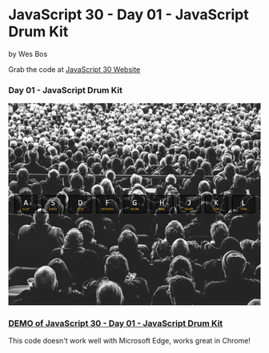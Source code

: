 # JavaScript 30  - Day 01 - JavaScript Drum Kit

by Wes Bos

Grab the code at [JavaScript 30 Website](http://www.javascript30.com)


### Day 01 - JavaScript Drum Kit

![JavaScript Drum Kit](https://github.com/DKMitt/javascript30/blob/master/Day-01-JavaScript-Drum-Kit/images/day-1.jpg)

### [DEMO of JavaScript 30  - Day 01 - JavaScript Drum Kit](http://www.dkmitt.com/mycoding/JavaScript30/Day-01-JavaScript-Drum-Kit/)
This code doesn't work well with Microsoft Edge, works great in Chrome!
